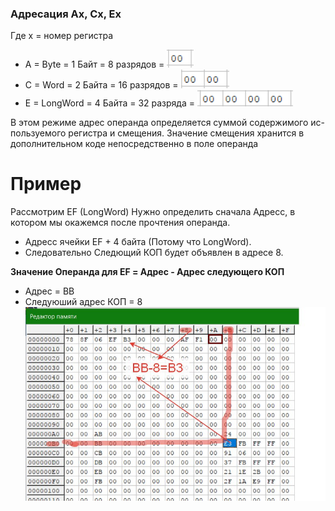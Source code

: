### Адресация Ax, Cx, Ex
Где x = номер регистра
* A = Byte = 1 Байт = 8 разрядов = ![Byte](../../img/Byte.png)
* C = Word = 2 Байта = 16 разрядов  = ![Word](../../img/Word.png)
* E = LongWord = 4 Байта = 32 разряда  = ![LongWord](../../img/LongWord.png)

В этом режиме адрес операнда определяется суммой  содержимого ис-пользуемого регистра и смещения.  Значение смещения хранится в дополнительном коде непосредственно в поле операнда 

# Пример
Рассмотрим EF (LongWord) 
Нужно определить сначала Адресс, в котором мы окажемся после прочтения операнда.
- Адресс ячейки EF + 4 байта (Потому что LongWord). 
- Следовательно Следющий КОП будет объявлен в адресе 8.

**Значение Операнда для EF = Адрес - Адрес следующего КОП**
- Адрес = BB
- Следуюший адрес КОП = 8
![Пример1](../../img/78-8F-EF-AF.jpg)
